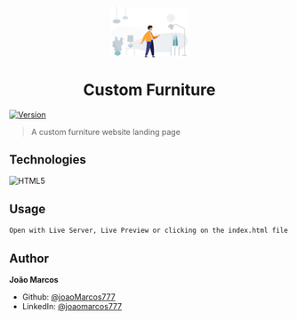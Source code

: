 <p align="center">
  <img src="images/img1.jpg" width="140px" />
</p>

<h1 align="center">Custom Furniture</h1>
<p>
  <a href="https://www.npmjs.com/package/explorer-projeto-01t" target="_blank">
    <img alt="Version" src="https://img.shields.io/npm/v/explorer-projeto-01.svg">
  </a>
</p>

> A custom furniture website landing page

## Technologies

![HTML5](https://img.shields.io/badge/-HTML5-05122A?style=flat&logo=html5)&nbsp;

## Usage

```sh
Open with Live Server, Live Preview or clicking on the index.html file
```

## Author

**João Marcos**

- Github: [@joaoMarcos777](https://github.com/joaoMarcos777)
- LinkedIn: [@joaomarcos777](https://linkedin.com/in/joaomarcos777)
